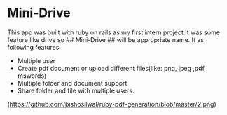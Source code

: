 # Mini-Drive
This app was built with ruby on rails as my first intern project.It was some feature like drive so ## Mini-Drive ## will be appropriate name. It as following features:
* Multiple user 
* Create pdf document or upload different files(like: png, jpeg ,pdf, mswords)
* Multiple folder and document support
* Share folder and file with multiple users.

(https://github.com/bishosilwal/ruby-pdf-generation/blob/master/2.png)
